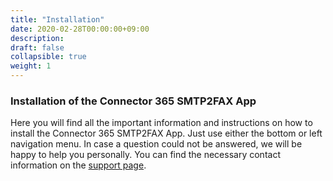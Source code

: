 ```yaml
---
title: "Installation"
date: 2020-02-28T00:00:00+09:00
description: 
draft: false
collapsible: true
weight: 1
---
```

### Installation of the Connector 365 SMTP2FAX App 

Here you will find all the important information and instructions on how to install the Connector 365 SMTP2FAX App. 
Just use either the bottom or left navigation menu. 
In case a question could not be answered, we will be happy to help you personally. You can find the necessary contact information on the [support page](en-us/apps/help-and-support/). 